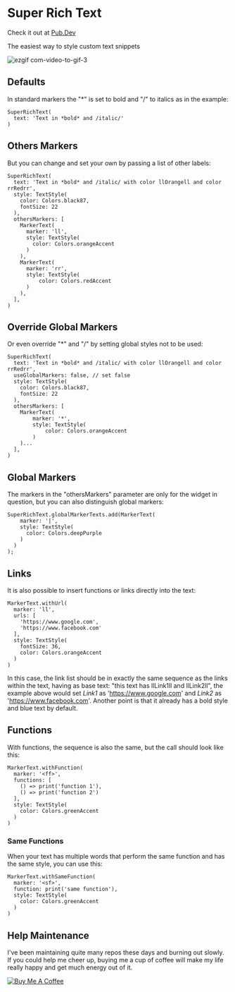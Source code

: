 # Super Rich Text
Check it out at [Pub.Dev](https://pub.dev/packages/super_rich_text)

The easiest way to style custom text snippets

![ezgif com-video-to-gif-3](https://user-images.githubusercontent.com/22732544/69406013-d50f2000-0cdf-11ea-9573-788064e9ce3d.gif)

## Defaults

In standard markers the "*" is set to bold and "/" to italics as in the example:

    SuperRichText(
      text: 'Text in *bold* and /italic/'
    )
 
## Others Markers
    
But you can change and set your own by passing a list of other labels:

    SuperRichText(
      text: 'Text in *bold* and /italic/ with color llOrangell and color rrRedrr',
      style: TextStyle(
        color: Colors.black87,
        fontSize: 22
      ),
      othersMarkers: [
        MarkerText(
          marker: 'll',
          style: TextStyle(
            color: Colors.orangeAccent
          )
        ),
        MarkerText(
          marker: 'rr',
          style: TextStyle(
              color: Colors.redAccent
          )
        ),
      ],
    )

## Override Global Markers
    
Or even override "*" and "/" by setting global styles not to be used:

    SuperRichText(
      text: 'Text in *bold* and /italic/ with color llOrangell and color rrRedrr',
      useGlobalMarkers: false, // set false
      style: TextStyle(
        color: Colors.black87,
        fontSize: 22
      ),
      othersMarkers: [
        MarkerText(
            marker: '*',
            style: TextStyle(
                color: Colors.orangeAccent
            )
        )...
      ],
    )

## Global Markers
      
The markers in the "othersMarkers" parameter are only for the widget in question, but you can also distinguish global markers:

    SuperRichText.globalMarkerTexts.add(MarkerText(
        marker: '|',
        style: TextStyle(
          color: Colors.deepPurple
        )
      )
    );

## Links   
    
It is also possible to insert functions or links directly into the text:

    MarkerText.withUrl(
      marker: 'll',
      urls: [
        'https://www.google.com',
        'https://www.facebook.com'
      ],
      style: TextStyle(
        fontSize: 36,
        color: Colors.orangeAccent
      )
    )
    
In this case, the link list should be in exactly the same sequence as the links within the text, having as base text: "this text has llLink1ll and llLink2ll", the example above would set *Link1* as 'https://www.google.com' and *Link2* as 'https://www.facebook.com'.
Another point is that it already has a bold style and blue text by default.

## Functions

With functions, the sequence is also the same, but the call should look like this:

    MarkerText.withFunction(
      marker: '<ff>',
      functions: [
        () => print('function 1'),
        () => print('function 2')
      ],
      style: TextStyle(
        color: Colors.greenAccent
      )
    )

### Same Functions

When your text has multiple words that perform the same function and has the same style, you can use this:

    MarkerText.withSameFunction(
      marker: '<sf>',
      function: print('same function'),
      style: TextStyle(
        color: Colors.greenAccent
      )
    )

## Help Maintenance

I've been maintaining quite many repos these days and burning out slowly. If you could help me cheer up, buying me a cup of coffee will make my life really happy and get much energy out of it.

<a href="https://www.buymeacoffee.com/RtrHv1C" target="_blank"><img src="https://www.buymeacoffee.com/assets/img/custom_images/purple_img.png" alt="Buy Me A Coffee" style="height: auto !important;width: auto !important;" ></a>